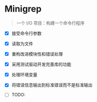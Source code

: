 # Minigrep

> 一个 I/O 项目：构建一个命令行程序

- [x] 接受命令行参数

- [x] 读取为文件

- [x] 重构改进模块性和错误处理

- [x] 采用测试驱动开发完善库的功能

- [x] 处理环境变量

- [x] 将错误信息输出到标准错误而不是标准输出

- [ ] TODO: